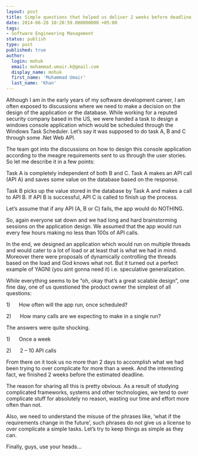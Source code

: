 ```yaml
---
layout: post
title: Simple questions that helped us deliver 2 weeks before deadline
date: 2014-06-28 10:20:59.000000000 +05:00
tags:
- Software Engineering Management
status: publish
type: post
published: true
author:
  login: mohuk
  email: mohammad.umair.k@gmail.com
  display_name: mohuk
  first_name: 'Muhammad Umair'
  last_name: 'Khan'
---
```

Although I am in the early years of my software development career, I am often exposed to discussions where we need to make a decision on the design of the application or the database. While working for a reputed security company based in the US, we were handed a task to design a windows console application which would be scheduled through the Windows Task Scheduler. Let’s say it was supposed to do task A, B and C through some .Net Web API.

The team got into the discussions on how to design this console application according to the meagre requirements sent to us through the user stories. So let me describe it in a few points:

Task A is completely independent of both B and C. Task A makes an API call (API A) and saves some value on the database based on the response.

Task B picks up the value stored in the database by Task A and makes a call to API B. If API B is successful, API C is called to finish up the process.

Let’s assume that if any API (A, B or C) fails, the app would do NOTHING.

So, again everyone sat down and we had long and hard brainstorming sessions on the application design. We assumed that the app would run every few hours making no less than 100s of API calls.

In the end, we designed an application which would run on multiple threads and would cater to a lot of load or at least that is what we had in mind. Moreover there were proposals of dynamically controlling the threads based on the load and God knows what not. But it turned out a perfect example of YAGNI (you aint gonna need it) i.e. speculative generalization.

While everything seems to be “oh, okay that’s a great scalable design”, one fine day, one of us questioned the product owner the simplest of all questions:

1)      How often will the app run, once scheduled?

2)      How many calls are we expecting to make in a single run?

The answers were quite shocking.

1)      Once a week

2)      2 – 10 API calls

From there on it took us no more than 2 days to accomplish what we had been trying to over complicate for more than a week. And the interesting fact, we finished 2 weeks before the estimated deadline.

The reason for sharing all this is pretty obvious. As a result of studying complicated frameworks, systems and other technologies, we tend to over complicate stuff for absolutely no reason, wasting our time and effort more often than not.

Also, we need to understand the misuse of the phrases like, ‘what if the requirements change in the future’, such phrases do not give us a license to over complicate a simple tasks. Let’s try to keep things as simple as they can.

Finally, guys, use your heads...

